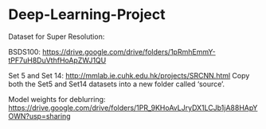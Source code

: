 # Deep-Learning-Project

Dataset for Super Resolution:

BSDS100: https://drive.google.com/drive/folders/1pRmhEmmY-tPF7uH8DuVthfHoApZWJ1QU

Set 5 and Set 14: http://mmlab.ie.cuhk.edu.hk/projects/SRCNN.html 
Copy both the Set5 and Set14 datasets into a new folder called ‘source’.

Model weights for deblurring: https://drive.google.com/drive/folders/1PR_9KHoAvLJryDX1LCJb1jA88HApYOWN?usp=sharing
